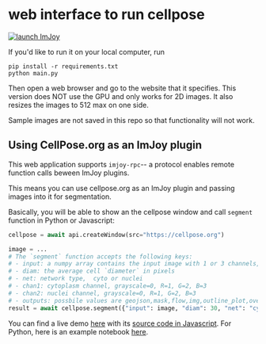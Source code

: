 # web interface to run cellpose

[![launch ImJoy](https://imjoy.io/static/badge/launch-imjoy-badge.svg)](https://imjoy.io/#/app?plugin=https://cellpose.org)

If you'd like to run it on your local computer, run
~~~
pip install -r requirements.txt
python main.py
~~~

Then open a web browser and go to the website that it specifies. This version does NOT use the GPU and only works for 2D images. It also resizes the images to 512 max on one side.

Sample images are not saved in this repo so that functionality will not work.

## Using CellPose.org as an ImJoy plugin

This web application supports `imjoy-rpc`-- a protocol enables remote function calls beween ImJoy plugins.

This means you can use cellpose.org as an ImJoy plugin and passing images into it for segmentation.

Basically, you will be able to show an the cellpose window and call `segment` function in Python or Javascript:
``` python
cellpose = await api.createWindow(src="https://cellpose.org")

image = ...
# The `segment` function accepts the following keys:
# - input: a numpy array contains the input image with 1 or 3 channels, uint8 or uint16
# - diam: the average cell `diameter` in pixels
# - net: network type,  cyto or nuclei
# - chan1: cytoplasm channel, grayscale=0, R=1, G=2, B=3
# - chan2: nuclei channel, grayscale=0, R=1, G=2, B=3
# - outputs: possbile values are geojson,mask,flow,img,outline_plot,overlay_plot,flow_plot,img_plot
result = await cellpose.segment({"input": image, "diam": 30, "net": "cyto", "chan1": 1, "chan2": 3, "outputs": "flow,mask,outline_plot,overlay_plot"})
```

You can find a live demo [here](https://ij.imjoy.io/?plugin=https://gist.github.com/oeway/c9592f23c7ee147085f0504d2f3e993a) with its [source code in Javascript](https://gist.github.com/oeway/c9592f23c7ee147085f0504d2f3e993a). For Python, here is an example notebook [here](https://gist.github.com/oeway/cec7b38e0a8fcda294de5362c07072f0).



